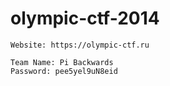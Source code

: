 olympic-ctf-2014
================

```
Website: https://olympic-ctf.ru
```

```
Team Name: Pi Backwards
Password: pee5yel9uN8eid
```

